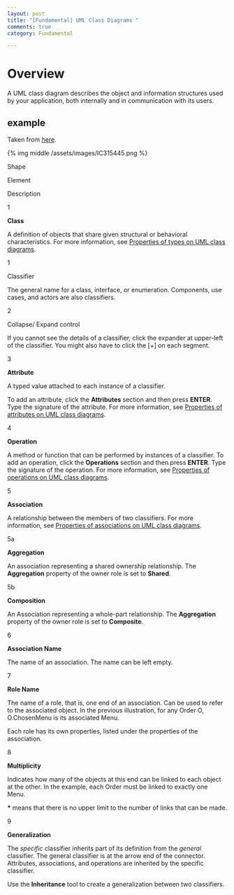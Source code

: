 ```yaml
---
layout: post
title: "[Fundamental] UML Class Diagrams "
comments: true
category: Fundamental

---
```


# Overview

A UML class diagram describes the object and information structures used by your application, both internally and in communication with its users. 

## example

Taken from [here](https://msdn.microsoft.com/en-us/library/dd409437.aspx).

{% img middle /assets/images/IC315445.png %}

<tbody><tr><th><p><span class="label">Shape</span></p></th><th><p><span class="label">Element</span></p></th><th><p><span class="label">Description</span></p></th></tr><tr><td><p>1</p></td><td><p><strong>Class</strong></p></td><td><p>A definition of objects that share given structural or behavioral characteristics. For more information, see <a href="https://msdn.microsoft.com/en-us/library/dd323860.aspx">Properties of types on UML class diagrams</a>.</p></td></tr><tr><td><p>1</p></td><td><p>Classifier</p></td><td><p>The general name for a class, interface, or enumeration. Components, use cases, and actors are also classifiers.</p></td></tr><tr><td><p>2</p></td><td><p>Collapse/ Expand control</p></td><td><p>If you cannot see the details of a classifier, click the expander at upper-left of the classifier. You might also have to click the [+] on each segment.</p></td></tr><tr><td><p>3</p></td><td><p><strong>Attribute</strong></p></td><td><p>A typed value attached to each instance of a classifier. </p><p>To add an attribute, click the <strong>Attributes</strong> section and then press <strong>ENTER</strong>. Type the signature of the attribute. For more information, see <a href="https://msdn.microsoft.com/en-us/library/dd323861.aspx">Properties of attributes on UML class diagrams</a>.</p></td></tr><tr><td><p>4</p></td><td><p><strong>Operation</strong></p></td><td><p>A method or function that can be performed by instances of a classifier. To add an operation, click the <strong>Operations</strong> section and then press <strong>ENTER</strong>. Type the signature of the operation. For more information, see <a href="https://msdn.microsoft.com/en-us/library/dd323859.aspx">Properties of operations on UML class diagrams</a>. </p></td></tr><tr><td><p>5</p></td><td><p><strong>Association</strong></p></td><td><p>A relationship between the members of two classifiers. For more information, see <a href="https://msdn.microsoft.com/en-us/library/dd323862.aspx">Properties of associations on UML class diagrams</a>. </p></td></tr><tr><td><p>5a</p></td><td><p><strong>Aggregation</strong></p></td><td><p>An association representing a shared ownership relationship. The <strong>Aggregation</strong> property of the owner role is set to <strong>Shared</strong>.</p></td></tr><tr><td><p>5b</p></td><td><p><strong>Composition</strong></p></td><td><p>An Association representing a whole-part relationship. The <strong>Aggregation</strong> property of the owner role is set to <strong>Composite</strong>.</p></td></tr><tr><td><p>6</p></td><td><p><strong>Association Name</strong></p></td><td><p>The name of an association. The name can be left empty.</p></td></tr><tr><td><p>7</p></td><td><p><strong>Role Name</strong></p></td><td><p>The name of a role, that is, one end of an association. Can be used to refer to the associated object. In the previous illustration, for any Order <span class="code">O</span>, <span class="code">O.ChosenMenu</span> is its associated Menu.</p><p>Each role has its own properties, listed under the properties of the association.</p></td></tr><tr><td><p>8</p></td><td><p><strong>Multiplicity</strong></p></td><td><p>Indicates how many of the objects at this end can be linked to each object at the other. In the example, each Order must be linked to exactly one Menu. </p><p><strong>*</strong> means that there is no upper limit to the number of links that can be made.</p></td></tr><tr><td><p>9</p></td><td><p><strong>Generalization</strong></p></td><td><p>The <em>specific</em> classifier inherits part of its definition from the <em>general</em> classifier. The general classifier is at the arrow end of the connector. Attributes, associations, and operations are inherited by the specific classifier.</p><p>Use the <strong>Inheritance</strong> tool to create a generalization between two classifiers.</p></td></tr></tbody>
